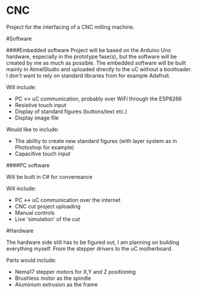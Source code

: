# CNC

Project for the interfacing of a CNC milling machine.

#Software

####Embedded software
Project will be based on the Arduino Uno hardware, especially in the prototype fase(s), but the software will be created by me as much as possible.
The embedded software will be built mainly in AtmelStudio and uploaded directly to the uC without a bootloader.
I don't want to rely on standard libraries from for example Adafruit.

Will include:
* PC <-> uC communication, probably over WiFi through the ESP8266
* Resistive touch input
* Display of standard figures (buttons/text etc.)
* Display image file

Would like to include:
* The ability to create new standard figures (with layer system as in Photoshop for example)
* Capacitive touch input

####PC software

Will be built in C# for conveneance

Will include:
* PC <-> uC communication over the internet
* CNC cut project uploading
* Manual controls
* Live 'simulation' of the cut

#Hardware

The hardware side still has to be figured out, I am planning on building everything myself. From the stepper drivers to the uC motherboard.

Parts would include:
* Nema17 stepper motors for X,Y and Z positioning
* Brushless motor as the spindle
* Aluminium extrusion as the frame
